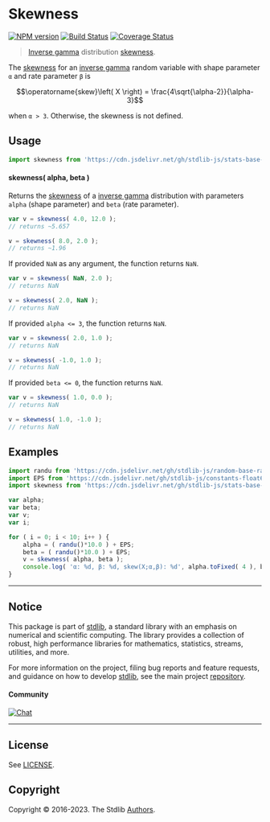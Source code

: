 <!--

@license Apache-2.0

Copyright (c) 2018 The Stdlib Authors.

Licensed under the Apache License, Version 2.0 (the "License");
you may not use this file except in compliance with the License.
You may obtain a copy of the License at

   http://www.apache.org/licenses/LICENSE-2.0

Unless required by applicable law or agreed to in writing, software
distributed under the License is distributed on an "AS IS" BASIS,
WITHOUT WARRANTIES OR CONDITIONS OF ANY KIND, either express or implied.
See the License for the specific language governing permissions and
limitations under the License.

-->

# Skewness

[![NPM version][npm-image]][npm-url] [![Build Status][test-image]][test-url] [![Coverage Status][coverage-image]][coverage-url] <!-- [![dependencies][dependencies-image]][dependencies-url] -->

> [Inverse gamma][invgamma-distribution] distribution [skewness][skewness].

<!-- Section to include introductory text. Make sure to keep an empty line after the intro `section` element and another before the `/section` close. -->

<section class="intro">

The [skewness][skewness] for an [inverse gamma][invgamma-distribution] random variable with shape parameter `α` and rate parameter `β` is

<!-- <equation class="equation" label="eq:invgamma_skewness" align="center" raw="\operatorname{skew}\left( X \right) = \frac{4\sqrt{\alpha-2}}{\alpha-3}" alt="Skewness for an inverse gamma distribution."> -->

```math
\operatorname{skew}\left( X \right) = \frac{4\sqrt{\alpha-2}}{\alpha-3}
```

<!-- <div class="equation" align="center" data-raw-text="\operatorname{skew}\left( X \right) = \frac{4\sqrt{\alpha-2}}{\alpha-3}" data-equation="eq:invgamma_skewness">
    <img src="https://cdn.jsdelivr.net/gh/stdlib-js/stdlib@51534079fef45e990850102147e8945fb023d1d0/lib/node_modules/@stdlib/stats/base/dists/invgamma/skewness/docs/img/equation_invgamma_skewness.svg" alt="Skewness for an inverse gamma distribution.">
    <br>
</div> -->

<!-- </equation> -->

when `α > 3`. Otherwise, the skewness is not defined.

</section>

<!-- /.intro -->

<!-- Package usage documentation. -->



<section class="usage">

## Usage

```javascript
import skewness from 'https://cdn.jsdelivr.net/gh/stdlib-js/stats-base-dists-invgamma-skewness@deno/mod.js';
```

#### skewness( alpha, beta )

Returns the [skewness][skewness] of a [inverse gamma][invgamma-distribution] distribution with parameters `alpha` (shape parameter) and `beta` (rate parameter).

```javascript
var v = skewness( 4.0, 12.0 );
// returns ~5.657

v = skewness( 8.0, 2.0 );
// returns ~1.96
```

If provided `NaN` as any argument, the function returns `NaN`.

```javascript
var v = skewness( NaN, 2.0 );
// returns NaN

v = skewness( 2.0, NaN );
// returns NaN
```

If provided `alpha <= 3`, the function returns `NaN`.

```javascript
var v = skewness( 2.0, 1.0 );
// returns NaN

v = skewness( -1.0, 1.0 );
// returns NaN
```

If provided `beta <= 0`, the function returns `NaN`.

```javascript
var v = skewness( 1.0, 0.0 );
// returns NaN

v = skewness( 1.0, -1.0 );
// returns NaN
```

</section>

<!-- /.usage -->

<!-- Package usage notes. Make sure to keep an empty line after the `section` element and another before the `/section` close. -->

<section class="notes">

</section>

<!-- /.notes -->

<!-- Package usage examples. -->

<section class="examples">

## Examples

<!-- eslint no-undef: "error" -->

```javascript
import randu from 'https://cdn.jsdelivr.net/gh/stdlib-js/random-base-randu@deno/mod.js';
import EPS from 'https://cdn.jsdelivr.net/gh/stdlib-js/constants-float64-eps@deno/mod.js';
import skewness from 'https://cdn.jsdelivr.net/gh/stdlib-js/stats-base-dists-invgamma-skewness@deno/mod.js';

var alpha;
var beta;
var v;
var i;

for ( i = 0; i < 10; i++ ) {
    alpha = ( randu()*10.0 ) + EPS;
    beta = ( randu()*10.0 ) + EPS;
    v = skewness( alpha, beta );
    console.log( 'α: %d, β: %d, skew(X;α,β): %d', alpha.toFixed( 4 ), beta.toFixed( 4 ), v.toFixed( 4 ) );
}
```

</section>

<!-- /.examples -->

<!-- Section to include cited references. If references are included, add a horizontal rule *before* the section. Make sure to keep an empty line after the `section` element and another before the `/section` close. -->

<section class="references">

</section>

<!-- /.references -->

<!-- Section for related `stdlib` packages. Do not manually edit this section, as it is automatically populated. -->

<section class="related">

</section>

<!-- /.related -->

<!-- Section for all links. Make sure to keep an empty line after the `section` element and another before the `/section` close. -->


<section class="main-repo" >

* * *

## Notice

This package is part of [stdlib][stdlib], a standard library with an emphasis on numerical and scientific computing. The library provides a collection of robust, high performance libraries for mathematics, statistics, streams, utilities, and more.

For more information on the project, filing bug reports and feature requests, and guidance on how to develop [stdlib][stdlib], see the main project [repository][stdlib].

#### Community

[![Chat][chat-image]][chat-url]

---

## License

See [LICENSE][stdlib-license].


## Copyright

Copyright &copy; 2016-2023. The Stdlib [Authors][stdlib-authors].

</section>

<!-- /.stdlib -->

<!-- Section for all links. Make sure to keep an empty line after the `section` element and another before the `/section` close. -->

<section class="links">

[npm-image]: http://img.shields.io/npm/v/@stdlib/stats-base-dists-invgamma-skewness.svg
[npm-url]: https://npmjs.org/package/@stdlib/stats-base-dists-invgamma-skewness

[test-image]: https://github.com/stdlib-js/stats-base-dists-invgamma-skewness/actions/workflows/test.yml/badge.svg?branch=main
[test-url]: https://github.com/stdlib-js/stats-base-dists-invgamma-skewness/actions/workflows/test.yml?query=branch:main

[coverage-image]: https://img.shields.io/codecov/c/github/stdlib-js/stats-base-dists-invgamma-skewness/main.svg
[coverage-url]: https://codecov.io/github/stdlib-js/stats-base-dists-invgamma-skewness?branch=main

<!--

[dependencies-image]: https://img.shields.io/david/stdlib-js/stats-base-dists-invgamma-skewness.svg
[dependencies-url]: https://david-dm.org/stdlib-js/stats-base-dists-invgamma-skewness/main

-->

[chat-image]: https://img.shields.io/gitter/room/stdlib-js/stdlib.svg
[chat-url]: https://app.gitter.im/#/room/#stdlib-js_stdlib:gitter.im

[stdlib]: https://github.com/stdlib-js/stdlib

[stdlib-authors]: https://github.com/stdlib-js/stdlib/graphs/contributors

[umd]: https://github.com/umdjs/umd
[es-module]: https://developer.mozilla.org/en-US/docs/Web/JavaScript/Guide/Modules

[deno-url]: https://github.com/stdlib-js/stats-base-dists-invgamma-skewness/tree/deno
[umd-url]: https://github.com/stdlib-js/stats-base-dists-invgamma-skewness/tree/umd
[esm-url]: https://github.com/stdlib-js/stats-base-dists-invgamma-skewness/tree/esm
[branches-url]: https://github.com/stdlib-js/stats-base-dists-invgamma-skewness/blob/main/branches.md

[stdlib-license]: https://raw.githubusercontent.com/stdlib-js/stats-base-dists-invgamma-skewness/main/LICENSE

[invgamma-distribution]: https://en.wikipedia.org/wiki/Inverse-gamma_distribution

[skewness]: https://en.wikipedia.org/wiki/Skewness

</section>

<!-- /.links -->
